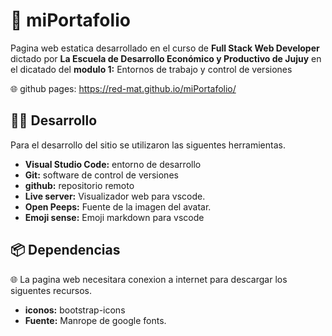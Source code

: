 # 💼 miPortafolio
Pagina web estatica desarrollado en el curso de **Full Stack Web Developer** dictado por **La Escuela de Desarrollo Económico y Productivo de Jujuy** en el dicatado del **modulo 1:** Entornos de trabajo y control de versiones

🌐 github pages: https://red-mat.github.io/miPortafolio/


## 🧑‍💻 Desarrollo
Para el desarrollo del sitio se utilizaron las siguentes herramientas.

- **Visual Studio Code:** entorno de desarrollo
- **Git:** software de control de versiones
- **github:** repositorio remoto
- **Live server:** Visualizador web para vscode.
- **Open Peeps:** Fuente de la imagen del avatar.
- **Emoji sense:** Emoji markdown para vscode

## 📦 Dependencias
🌐 La pagina web necesitara conexion a internet para descargar los siguentes recursos.
- **iconos:** bootstrap-icons
- **Fuente:** Manrope de google fonts.